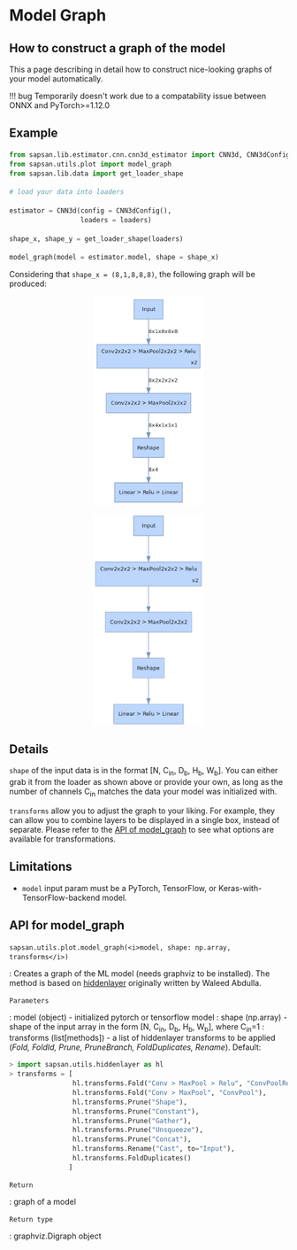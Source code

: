# Model Graph

## How to construct a graph of the model
This a page describing in detail how to construct nice-looking graphs of your model automatically.

!!! bug
    Temporarily doesn't work due to a compatability issue between ONNX and PyTorch>=1.12.0

## Example

```python
from sapsan.lib.estimator.cnn.cnn3d_estimator import CNN3d, CNN3dConfig
from sapsan.utils.plot import model_graph
from sapsan.lib.data import get_loader_shape

# load your data into loaders

estimator = CNN3d(config = CNN3dConfig(),
                  loaders = loaders)

shape_x, shape_y = get_loader_shape(loaders)

model_graph(model = estimator.model, shape = shape_x)
```
Considering that `shape_x = (8,1,8,8,8)`, the following graph will be produced:

<p align="center">
  <img src="/assets/cnn_model_graph.png#only-light" alt="cnn_model_graph" width=200px>
</p>

<p align="center">
  <img src="/assets/cnn_model_graph_dark.png#only-dark" alt="cnn_model_graph" width=200px>
</p>

## Details

`shape` of the input data is in the format [N, C<sub>in</sub>, D<sub>b</sub>, H<sub>b</sub>, W<sub>b</sub>]. You can either grab it from the loader as shown above or provide your own, as long as the number of channels C<sub>in</sub> matches the data your model was initialized with.
  

`transforms` allow you to adjust the graph to your liking. For example, they can allow you to combine layers to be displayed in a single box, instead of separate. Please refer to the [API of model_graph](/api/#model_graph) to see what options are available for transformations.

## Limitations

* `model` input param must be a PyTorch, TensorFlow, or Keras-with-TensorFlow-backend model.

## API for model_graph

`sapsan.utils.plot.model_graph(<i>model, shape: np.array, transforms</i>)`

: Creates a graph of the ML model (needs graphviz to be installed). The method is based on [hiddenlayer](https://github.com/waleedka/hiddenlayer) originally written by Waleed Abdulla.

`Parameters`

: model (object) - initialized pytorch or tensorflow model
: shape (np.array) - shape of the input array in the form [N, C<sub>in</sub>, D<sub>b</sub>, H<sub>b</sub>, W<sub>b</sub>], where C<sub>in</sub>=1
: transforms (list[methods]) - a list of hiddenlayer transforms to be applied (*Fold, FoldId, Prune, PruneBranch, FoldDuplicates, Rename*). Default:
```python
> import sapsan.utils.hiddenlayer as hl
> transforms = [
                hl.transforms.Fold("Conv > MaxPool > Relu", "ConvPoolRelu"),
                hl.transforms.Fold("Conv > MaxPool", "ConvPool"),    
                hl.transforms.Prune("Shape"),
                hl.transforms.Prune("Constant"),
                hl.transforms.Prune("Gather"),
                hl.transforms.Prune("Unsqueeze"),
                hl.transforms.Prune("Concat"),
                hl.transforms.Rename("Cast", to="Input"),
                hl.transforms.FoldDuplicates()
               ]
```

`Return`

: graph of a model

`Return type`

: graphviz.Digraph object